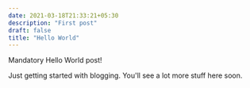 ```yaml
---
date: 2021-03-18T21:33:21+05:30
description: "First post"
draft: false
title: "Hello World"
---
```


Mandatory Hello World post!


Just getting started with blogging. You'll see a lot more stuff here soon.